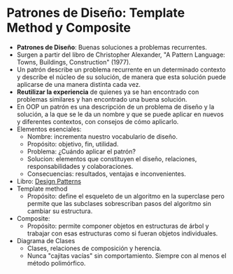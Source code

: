 # Patrones de Diseño: Template Method y Composite

- **Patrones de Diseño**: Buenas soluciones a problemas recurrentes.
- Surgen a partir del libro de Christopher Alexander, "A Pattern Language: Towns, Buildings,
  Construction" (1977).
- Un patrón describe un problema recurrente en un determinado contexto y describe el núcleo de su solución, de manera
  que esta solución puede aplicarse de una manera distinta cada vez.
- **Reutilizar la experiencia** de quienes ya se han encontrado con problemas similares y han encontrado una buena
  solución.
- En OOP un patrón es una descripción de un problema de diseño y la solución, a la que se le da un nombre y que se puede
  aplicar en nuevos y diferentes contextos, con consejos de cómo aplicarlo.
- Elementos esenciales:
    - Nombre: incrementa nuestro vocabulario de diseño.
    - Propósito: objetivo, fin, utilidad.
    - Problema: ¿Cuándo aplicar el patrón?
    - Solucion: elementos que constituyen el diseño, relaciones, responsabilidades y colaboraciones.
    - Consecuencias: resultados, ventajas e inconvenientes.
- Libro: [Design Patterns](https://www.amazon.com/-/es/Erich-Gamma/dp/0201633612/ref=sr_1_1?adgrpid=83183444562)
- Template method
    - Propósito: define el esqueleto de un algoritmo en la superclase pero permite que las subclases sobrescriban pasos
      del algoritmo sin cambiar su estructura.
- Composite:
    - Propósito: permite componer objetos en estructuras de árbol y trabajar con esas estructuras como si fueran objetos
      individuales.
- Diagrama de Clases
  - Clases, relaciones de composición y herencia.
  - Nunca "cajitas vacías" sin comportamiento. Siempre con al menos el método polimórfico.